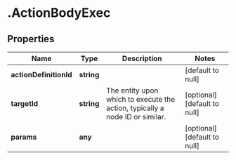 # .ActionBodyExec

## Properties
Name | Type | Description | Notes
------------ | ------------- | ------------- | -------------
**actionDefinitionId** | **string** |  | [default to null]
**targetId** | **string** | The entity upon which to execute the action, typically a node ID or similar. | [optional] [default to null]
**params** | **any** |  | [optional] [default to null]


